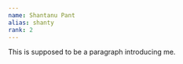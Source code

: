 ```yaml
---
name: Shantanu Pant
alias: shanty
rank: 2
---
```


This is supposed to be a paragraph introducing me.